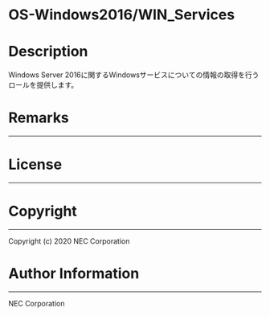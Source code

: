 OS-Windows2016/WIN_Services
=======================================================
# Description
Windows Server 2016に関するWindowsサービスについての情報の取得を行うロールを提供します。

# Remarks
-------

# License
-------

# Copyright
---------
Copyright (c) 2020 NEC Corporation

# Author Information
------------------
NEC Corporation
